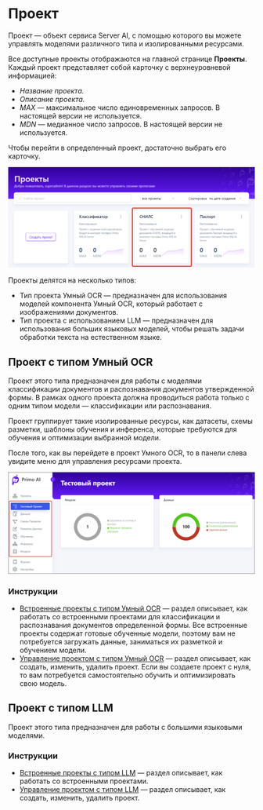 # Проект

Проект — объект сервиса Server AI, с помощью которого вы можете управлять моделями различного типа и изолированными ресурсами. 

Все доступные проекты отображаются на главной странице **Проекты**. Каждый проект представляет собой карточку с верхнеуровневой информацией:
* *Название проекта.*
* *Описание проекта.*
* *MAX* — максимальное число единовременных запросов. В настоящей версии не используется.
* *MDN* — медианное число запросов.  В настоящей версии не используется.

Чтобы перейти в определенный проект, достаточно выбрать его карточку. 

![](<../../../primo-ai/resources/user/project_cards.png>)

Проекты делятся на несколько типов:
* Тип проекта Умный OCR — предназначен для использования моделей компонента Умный OCR, который работает с изображениями документов.
* Тип проекта с использованием LLM — предназначен для использования больших языковых моделей, чтобы решать задачи обработки текста на естественном языке.


## Проект с типом Умный OCR

Проект этого типа предназначен для работы с моделями классификации документов и распознавания документов утвержденной формы. В рамках одного проекта должна проводиться работа только с одним типом модели — классификации или распознавания. 

Проект группирует такие изолированные ресурсы, как датасеты, схемы разметки, шаблоны обучения и инференса, которые требуются для обучения и оптимизации выбранной модели. 

После того, как вы перейдете в проект Умного OCR, то в панели слева увидите меню для управления ресурсами проекта. 

![](<../../../.gitbook/assets1/primo-ai/user-guide/project-menu-panel.png>)

### Инструкции

* [Встроенные проекты с типом Умный OCR]() — раздел описывает, как работать со встроенными проектами для классификации и распознавания документов определенной формы. Все встроенные проекты содержат готовые обученные модели, поэтому вам не потребуется загружать данные, заниматься их разметкой и обучением модели.
* [Управление проектом с типом Умный OCR](https://docs.primo-rpa.ru/primo-rpa/primo-rpa-ai-server/user/project/operation-with-projects) — раздел описывает, как создать, изменить, удалить проект. Если вы создаете проект с нуля, то вам потребуется самостоятельно обучить и оптимизировать свою модель.


## Проект с типом LLM

Проект этого типа предназначен для работы с большими языковыми моделями.

### Инструкции

* [Встроенные проекты с типом LLM]() — раздел описывает, как работать со встроенными проектами.
* [Управление проектом с типом LLM](https://docs.primo-rpa.ru/primo-rpa/primo-rpa-ai-server/user/project/operation-with-projects) — раздел описывает, как создать, изменить, удалить проект. 




